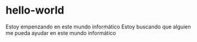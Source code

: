 # hello-world
Estoy empenzando en este mundo informático
Estoy buscando que alguien me pueda ayudar en este mundo informático
